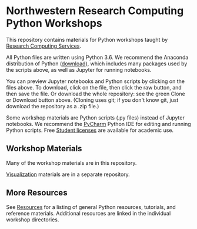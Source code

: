 # Northwestern Research Computing Python Workshops

This repository contains materials for Python workshops taught by [Research
Computing Services](http://www.it.northwestern.edu/research/).

All Python files are written using Python 3.6.  We recommend the Anaconda
distribution of Python ([download](https://www.continuum.io/downloads)), which
includes many packages used by the scripts above, as well as Jupyter for running
notebooks.

You can preview Jupyter notebooks and Python scripts by clicking on the files
above. To download, click on the file, then click the raw button, and then save
the file. Or download the whole repository: see the green Clone or Download
button above.  (Cloning uses git; if you don't know git, just download the
repository as a .zip file.)

Some workshop materials are Python scripts (.py files) instead of Jupyter
notebooks.  We recommend the [PyCharm](https://www.jetbrains.com/pycharm/)
Python IDE for editing and running Python scripts.  Free [Student
licenses](https://www.jetbrains.com/student/) are available for academic use. 

## Workshop Materials

Many of the workshop materials are in this repository.  

[Visualization](https://github.com/nuitrcs/pythonvisualization) materials are in a separate repository.

## More Resources

See [Resources](resources.md) for a listing of general Python resources,
tutorials, and reference materials.  Additional resources are linked in the
individual workshop directories.

